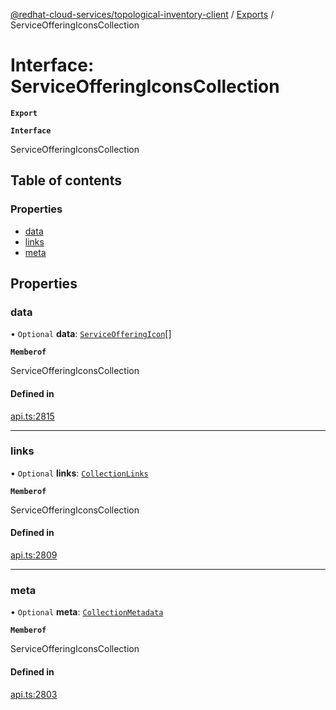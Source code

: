 [@redhat-cloud-services/topological-inventory-client](../README.md) / [Exports](../modules.md) / ServiceOfferingIconsCollection

# Interface: ServiceOfferingIconsCollection

**`Export`**

**`Interface`**

ServiceOfferingIconsCollection

## Table of contents

### Properties

- [data](ServiceOfferingIconsCollection.md#data)
- [links](ServiceOfferingIconsCollection.md#links)
- [meta](ServiceOfferingIconsCollection.md#meta)

## Properties

### data

• `Optional` **data**: [`ServiceOfferingIcon`](ServiceOfferingIcon.md)[]

**`Memberof`**

ServiceOfferingIconsCollection

#### Defined in

[api.ts:2815](https://github.com/RedHatInsights/javascript-clients/blob/master/packages/topological-inventory/api.ts#L2815)

___

### links

• `Optional` **links**: [`CollectionLinks`](CollectionLinks.md)

**`Memberof`**

ServiceOfferingIconsCollection

#### Defined in

[api.ts:2809](https://github.com/RedHatInsights/javascript-clients/blob/master/packages/topological-inventory/api.ts#L2809)

___

### meta

• `Optional` **meta**: [`CollectionMetadata`](CollectionMetadata.md)

**`Memberof`**

ServiceOfferingIconsCollection

#### Defined in

[api.ts:2803](https://github.com/RedHatInsights/javascript-clients/blob/master/packages/topological-inventory/api.ts#L2803)

